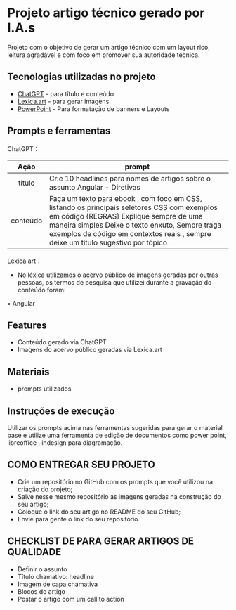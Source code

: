 # Projeto artigo técnico gerado por I.A.s

Projeto com o objetivo de gerar um artigo técnico com um layout rico, leitura agradável e com foco em promover sua autoridade técnica.

## Tecnologias utilizadas no projeto

- [ChatGPT](https://chat.openai.com/) - para título e conteúdo
- [Lexica.art](https://lexica.art/) - para gerar imagens
- [PowerPoint](https://www.microsoft.com/en/microsoft-365/powerpoint) - Para formatação de banners e Layouts

## Prompts e ferramentas

ChatGPT：

|   Ação   | prompt                                                                                                                                                                                                                                                                         |
| :------: | ------------------------------------------------------------------------------------------------------------------------------------------------------------------------------------------------------------------------------------------------------------------------------ |
|  título  | Crie 10 headlines para nomes de artigos sobre o assunto Angular - Diretivas                                                                                                                                                                                                    |
| conteúdo | Faça um texto para ebook , com foco em CSS, listando os principais seletores CSS com exemplos em código {REGRAS} Explique sempre de uma maneira simples Deixe o texto enxuto, Sempre traga exemplos de código em contextos reais , sempre deixe um título sugestivo por tópico |

Lexica.art：

- No léxica utilizamos o acervo público de imagens geradas por outras pessoas, os termos de pesquisa que utilizei durante a gravação do conteúdo foram:

• Angular

## Features

- Conteúdo gerado via ChatGPT
- Imagens do acervo público geradas via Lexica.art

## Materiais

- prompts utilizados

## Instruções de execução

Utilizar os prompts acima nas ferramentas sugeridas para gerar o material base e utilize uma ferramenta de edição de documentos como power point, libreoffice , indesign para diagramação.

## COMO ENTREGAR SEU PROJETO

- Crie um repositório no GitHub com os prompts que você utilizou na criação do projeto;
- Salve nesse mesmo repositório as imagens geradas na construção do seu artigo;
- Coloque o link do seu artigo no README do seu GitHub;
- Envie para gente o link do seu repositório.

## CHECKLIST DE PARA GERAR ARTIGOS DE QUALIDADE

- Definir o assunto
- Título chamativo: headline
- Imagem de capa chamativa
- Blocos do artigo
- Postar o artigo com um call to action
